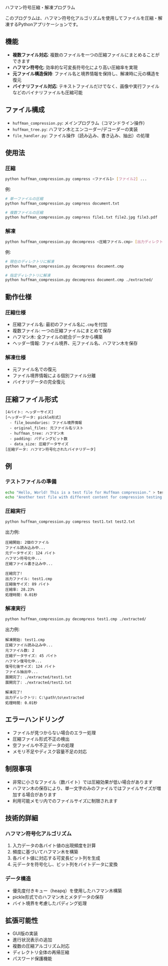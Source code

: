 ハフマン符号圧縮・解凍プログラム

このプログラムは、ハフマン符号化アルゴリズムを使用してファイルを圧縮・解凍するPythonアプリケーションです。

## 機能

- **複数ファイル対応**: 複数のファイルを一つの圧縮ファイルにまとめることができます
- **ハフマン符号化**: 効率的な可変長符号化により高い圧縮率を実現
- **元ファイル構造保持**: ファイル名と境界情報を保持し、解凍時に元の構造を復元
- **バイナリファイル対応**: テキストファイルだけでなく、画像や実行ファイルなどのバイナリファイルも圧縮可能

## ファイル構成

- `huffman_compression.py`: メインプログラム（コマンドライン操作）
- `huffman_tree.py`: ハフマン木とエンコーダー/デコーダーの実装
- `file_handler.py`: ファイル操作（読み込み、書き込み、抽出）の処理

## 使用法

### 圧縮

```bash
python huffman_compression.py compress <ファイル1> [ファイル2] ...
```

例:
```bash
# 単一ファイルの圧縮
python huffman_compression.py compress document.txt

# 複数ファイルの圧縮
python huffman_compression.py compress file1.txt file2.jpg file3.pdf
```

### 解凍

```bash
python huffman_compression.py decompress <圧縮ファイル.cmp> [出力ディレクトリ]
```

例:
```bash
# 現在のディレクトリに解凍
python huffman_compression.py decompress document.cmp

# 指定ディレクトリに解凍
python huffman_compression.py decompress document.cmp ./extracted/
```

## 動作仕様

### 圧縮仕様
- 圧縮ファイル名: 最初のファイル名に`.cmp`を付加
- 複数ファイル: 一つの圧縮ファイルにまとめて保存
- ハフマン木: 全ファイルの統合データから構築
- ヘッダー情報: ファイル境界、元ファイル名、ハフマン木を保存

### 解凍仕様
- 元ファイル名での復元
- ファイル境界情報による個別ファイル分離
- バイナリデータの完全復元

## 圧縮ファイル形式

```
[4バイト: ヘッダーサイズ]
[ヘッダーデータ: pickle形式]
  - file_boundaries: ファイル境界情報
  - original_files: 元ファイル名リスト
  - huffman_tree: ハフマン木
  - padding: パディングビット数
  - data_size: 圧縮データサイズ
[圧縮データ: ハフマン符号化されたバイナリデータ]
```

## 例

### テストファイルの準備
```bash
echo "Hello, World! This is a test file for Huffman compression." > test1.txt
echo "Another test file with different content for compression testing." > test2.txt
```

### 圧縮実行
```bash
python huffman_compression.py compress test1.txt test2.txt
```

出力例:
```
圧縮開始: 2個のファイル
ファイル読み込み中...
元データサイズ: 124 バイト
ハフマン符号化中...
圧縮ファイル書き込み中...

圧縮完了!
出力ファイル: test1.cmp
圧縮後サイズ: 89 バイト
圧縮率: 28.23%
処理時間: 0.01秒
```

### 解凍実行
```bash
python huffman_compression.py decompress test1.cmp ./extracted/
```

出力例:
```
解凍開始: test1.cmp
圧縮ファイル読み込み中...
元ファイル数: 2
圧縮データサイズ: 45 バイト
ハフマン復号化中...
復号化後サイズ: 124 バイト
ファイル抽出中...
展開完了: ./extracted/test1.txt
展開完了: ./extracted/test2.txt

解凍完了!
出力ディレクトリ: C:\path\to\extracted
処理時間: 0.01秒
```

## エラーハンドリング

- ファイルが見つからない場合のエラー処理
- 圧縮ファイル形式不正の検出
- 空ファイルや不正データの処理
- メモリ不足やディスク容量不足の対応

## 制限事項

- 非常に小さなファイル（数バイト）では圧縮効果が低い場合があります
- ハフマン木の保存により、単一文字のみのファイルではファイルサイズが増加する場合があります
- 利用可能メモリ内でのファイルサイズに制限されます

## 技術的詳細

### ハフマン符号化アルゴリズム
1. 入力データの各バイト値の出現頻度を計算
2. 頻度に基づいてハフマン木を構築
3. 各バイト値に対応する可変長ビット列を生成
4. 元データを符号化し、ビット列をバイトデータに変換

### データ構造
- 優先度付きキュー（heapq）を使用したハフマン木構築
- pickle形式でのハフマン木とメタデータの保存
- バイト境界を考慮したパディング処理

## 拡張可能性

- GUI版の実装
- 進行状況表示の追加
- 複数の圧縮アルゴリズム対応
- ディレクトリ全体の再帰圧縮
- パスワード保護機能
